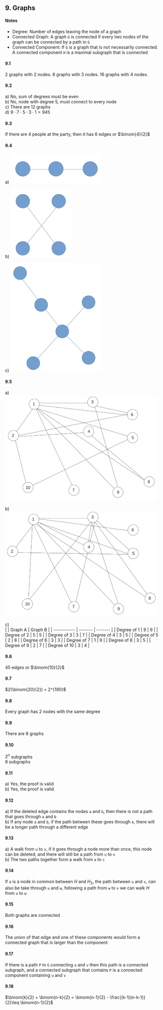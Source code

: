 ## 9. Graphs

#### Notes
- Degree: Number of edges leaving the node of a graph  
- Connected Graph: A graph `G` is connected if every two nodes of the graph can be connected by a path in `G`  
- Connected Component: If `G` is a graph that is not necessarily connected. A connected component `H` is a maximal subgraph that is connected  

#### 9.1
2 graphs with 2 nodes. 8 graphs with 3 nodes. 16 graphs with 4 nodes.  


#### 9.2
a) No, sum of degrees must be even  
b) No, node with degree 5, must connect to every node  
c) There are 12 graphs  
d) $9 \cdot 7 \cdot 5 \cdot 3 \cdot 1 = 945$  


#### 9.3
If there are 4 people at the party, then it has 6 edges or $\binom{4}{2}$  


#### 9.4
a) ![graph](https://github.com/jonathantorres/bookshelf/blob/master/math/img/9.4.a.jpg)

b) ![graph](https://github.com/jonathantorres/bookshelf/blob/master/math/img/9.4.b.jpg)

c) ![graph](https://github.com/jonathantorres/bookshelf/blob/master/math/img/9.4.c.jpg)


#### 9.5
a) ![graph](https://github.com/jonathantorres/bookshelf/blob/master/math/img/9.5.a.jpg)  

b) ![graph](https://github.com/jonathantorres/bookshelf/blob/master/math/img/9.5.b.jpg)  

c)  
|              | Graph A | Graph B |
| -----------  | ------- | ------- |
| Degree of 1  | 9       | 9       |
| Degree of 2  | 5       | 5       |
| Degree of 3  | 3       | 7       |
| Degree of 4  | 3       | 5       |
| Degree of 5  | 2       | 8       |
| Degree of 6  | 3       | 3       |
| Degree of 7  | 1       | 9       |
| Degree of 8  | 3       | 5       |
| Degree of 9  | 2       | 7       |
| Degree of 10 | 3       | 4       |


#### 9.6
45 edges or $\binom{10}{2}$  


#### 9.7
$2(\binom{20}{2}) = 2^{190}$  


#### 9.8
Every graph has 2 nodes with the same degree  


#### 9.9
There are 8 graphs  


#### 9.10
$2^n$ subgraphs  
$8$ subgraphs  


#### 9.11
a) Yes, the proof is valid  
b) Yes, the proof is valid  


#### 9.12
a) If the deleted edge contains the nodes `a` and `b`, then there is not a path that goes through `a` and `b`  
b) If any node `a` and `b`, if the path between these goes through `e`, there will be a longer path through a different edge  


#### 9.13
a) A walk from `u` to `v`, if it goes through a node more than once, this node can be deleted, and there will still be a path from `u` to `v`  
b) The two paths together form a walk from `a` to `c`  


#### 9.14
If `a` is a node in common between $H$ and $H_2$, the path between `u` and `v`, can also be take through `u` and `w`, following a path from `w` to `v` we can walk $H$ from `u` to `w`  


#### 9.15
Both graphs are connected  


#### 9.16
The union of that edge and one of these components would form a connected graph that is larger than the component  


#### 9.17
If there is a path `P` in `G` connecting `u` and `v` then this path is a connected subgraph, and a connected subgraph that contains `P` is a connected component containing `u` and `v`  


#### 9.18
$\binom{k}{2} + \binom{n-k}{2} = \binom{n-1}{2} - \frac{(k-1)(n-k-1)}{2}\leq \binom{n-1}{2}$  
